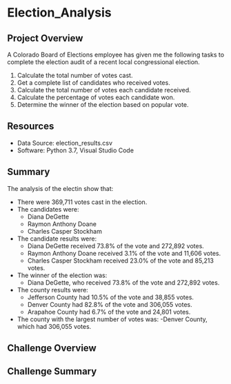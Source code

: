 # Election_Analysis

## Project Overview
A Colorado Board of Elections employee has given me the following tasks to complete the election audit of a recent local congressional election.

1. Calculate the total number of votes cast.
2. Get a complete list of candidates who received votes.
3. Calculate the total number of votes each candidate received.
4. Calculate the percentage of votes each candidate won.
5. Determine the winner of the election based on popular vote.

## Resources
- Data Source: election_results.csv
- Software: Python 3.7, Visual Studio Code

## Summary
The analysis of the electin show that:
- There were 369,711 votes cast in the election.
- The candidates were:
  - Diana DeGette
  - Raymon Anthony Doane
  - Charles Casper Stockham
- The candidate results were:
  - Diana DeGette received 73.8% of the vote and 272,892 votes.
  - Raymon Anthony Doane received 3.1% of the vote and 11,606 votes.
  - Charles Casper Stockham received 23.0% of the vote and 85,213 votes.
- The winner of the election was:
  - Diana DeGette, who received 73.8% of the vote and 272,892 votes.
- The county results were:
  - Jefferson County had 10.5% of the vote and 38,855 votes.
  - Denver County had 82.8% of the vote and 306,055 votes.
  - Arapahoe County had 6.7% of the vote and 24,801 votes.
- The county with the largest number of votes was:
  -Denver County, which had 306,055 votes.
  
## Challenge Overview

## Challenge Summary
